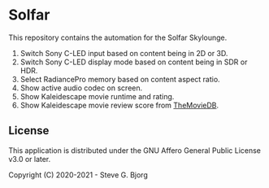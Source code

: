 # Solfar

This repository contains the automation for the Solfar Skylounge.

1. Switch Sony C-LED input based on content being in 2D or 3D.
1. Switch Sony C-LED display mode based on content being in SDR or HDR.
1. Select RadiancePro memory based on content aspect ratio.
1. Show active audio codec on screen.
1. Show Kaleidescape movie runtime and rating.
1. Show Kaleidescape movie review score from [TheMovieDB](https://www.themoviedb.org/).

## License

This application is distributed under the GNU Affero General Public License v3.0 or later.

Copyright (C) 2020-2021 - Steve G. Bjorg